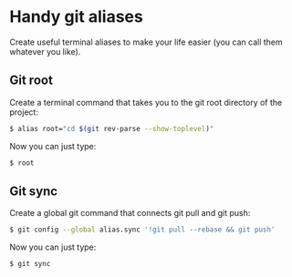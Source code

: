 # Handy git aliases

Create useful terminal aliases to make your life easier (you can call them whatever you like).

## Git root
Create a terminal command that takes you to the git root directory of the project:
```sh
$ alias root="cd $(git rev-parse --show-toplevel)"
```

Now you can just type:
```sh
$ root
```


## Git sync
Create a global git command that connects git pull and git push:

```sh
$ git config --global alias.sync '!git pull --rebase && git push'
```

Now you can just type:
```sh
$ git sync
```
